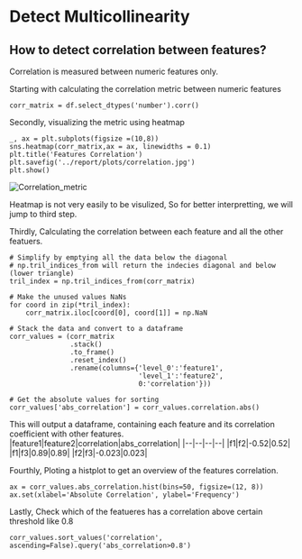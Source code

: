 # Detect Multicollinearity

## How to detect correlation between features?

Correlation is measured between numeric features only.

Starting with calculating the correlation metric between numeric features
```
corr_matrix = df.select_dtypes('number').corr()
```

Secondly, visualizing the metric using heatmap
```
_, ax = plt.subplots(figsize =(10,8)) 
sns.heatmap(corr_matrix,ax = ax, linewidths = 0.1)
plt.title('Features Correlation')
plt.savefig('../report/plots/correlation.jpg')
plt.show()
```
![Correlation_metric](https://vitalflux.com/wp-content/uploads/2020/09/Screenshot-2020-09-29-at-11.19.40-AM.png)

Heatmap is not very easily to be visulized, So for better interpretting, we will jump to third step.

Thirdly, Calculating the correlation between each feature and all the other featuers.

```
# Simplify by emptying all the data below the diagonal
# np.tril_indices_from will return the indecies diagonal and below (lower triangle)
tril_index = np.tril_indices_from(corr_matrix)

# Make the unused values NaNs
for coord in zip(*tril_index):
    corr_matrix.iloc[coord[0], coord[1]] = np.NaN

# Stack the data and convert to a dataframe
corr_values = (corr_matrix
               .stack()
               .to_frame()
               .reset_index()
               .rename(columns={'level_0':'feature1',
                                'level_1':'feature2',
                                0:'correlation'}))

# Get the absolute values for sorting
corr_values['abs_correlation'] = corr_values.correlation.abs()
```

This will output a dataframe, containing each feature and its correlation coefficient with other features.
|feature1|feature2|correlation|abs_correlation|
|--|--|--|--|
|f1|f2|-0.52|0.52|
|f1|f3|0.89|0.89|
|f2|f3|-0.023|0.023|

Fourthly, Ploting a histplot to get an overview of the features correlation.
```
ax = corr_values.abs_correlation.hist(bins=50, figsize=(12, 8))
ax.set(xlabel='Absolute Correlation', ylabel='Frequency')
```

Lastly, Check which of the featueres has a correlation above certain threshold like 0.8
```
corr_values.sort_values('correlation', ascending=False).query('abs_correlation>0.8')
```